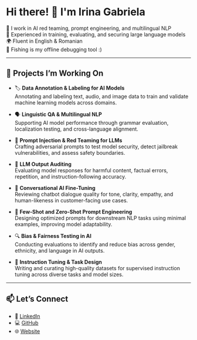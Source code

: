 # Hi there! 👋 I'm Irina Gabriela

🧠 I work in AI red teaming, prompt engineering, and multilingual NLP  
📌 Experienced in training, evaluating, and securing large language models  
🌍 Fluent in English & Romanian  
🎣 Fishing is my offline debugging tool :)

---

## 🚀 Projects I’m Working On

- 🏷️ **Data Annotation & Labeling for AI Models**  
  Annotating and labeling text, audio, and image data to train and validate machine learning models across domains.

- 🗣️ **Linguistic QA & Multilingual NLP**  
  Supporting AI model performance through grammar evaluation, localization testing, and cross-language alignment.

- 🔐 **Prompt Injection & Red Teaming for LLMs**  
  Crafting adversarial prompts to test model security, detect jailbreak vulnerabilities, and assess safety boundaries.

- 🧪 **LLM Output Auditing**  
  Evaluating model responses for harmful content, factual errors, repetition, and instruction-following accuracy.

- 💬 **Conversational AI Fine-Tuning**  
  Reviewing chatbot dialogue quality for tone, clarity, empathy, and human-likeness in customer-facing use cases.

- 🧠 **Few-Shot and Zero-Shot Prompt Engineering**  
  Designing optimized prompts for downstream NLP tasks using minimal examples, improving model adaptability.

- 🔍 **Bias & Fairness Testing in AI**  
  Conducting evaluations to identify and reduce bias across gender, ethnicity, and language in AI outputs.

- 🧾 **Instruction Tuning & Task Design**  
  Writing and curating high-quality datasets for supervised instruction tuning across diverse tasks and model sizes.

---

## 📫 Let’s Connect

- 💼 [LinkedIn](https://linkedin.com/in/gabrielacotoaraybarra)  
- 💻 [GitHub](https://github.com/gabrielacotoara)
- 🌐 [Website](https://gabrielacotoara.com) 
